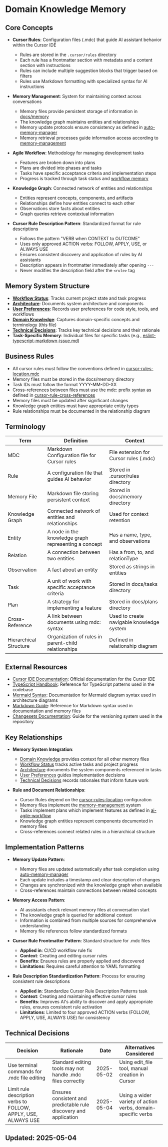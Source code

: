 # Domain Knowledge Memory

## Core Concepts

- **Cursor Rules**: Configuration files (.mdc) that guide AI assistant behavior within the Cursor IDE
  - Rules are stored in the `.cursor/rules` directory
  - Each rule has a frontmatter section with metadata and a content section with instructions
  - Rules can include multiple suggestion blocks that trigger based on filters
  - Rules use Markdown formatting with specialized syntax for AI instructions

- **Memory Management**: System for maintaining context across conversations
  - Memory files provide persistent storage of information in [docs/memory](/docs/memory/README.md)
  - The knowledge graph maintains entities and relationships
  - Memory update protocols ensure consistency as defined in [auto-memory-manager](/.cursor/rules/auto-memory-manager.mdc)
  - Memory retrieval processes guide information access according to [memory-management](/.cursor/rules/memory-management.mdc)

- **Agile Workflow**: Methodology for managing development tasks
  - Features are broken down into plans
  - Plans are divided into phases and tasks
  - Tasks have specific acceptance criteria and implementation steps
  - Progress is tracked through task status and [workflow memory](/docs/memory/workflow-status.md)

- **Knowledge Graph**: Connected network of entities and relationships
  - Entities represent concepts, components, and artifacts
  - Relationships define how entities connect to each other
  - Observations store facts about entities
  - Graph queries retrieve contextual information

- **Cursor Rule Description Pattern**: Standardized format for rule descriptions
  - Follows the pattern "VERB when CONTEXT to OUTCOME"
  - Uses only approved ACTION verbs: FOLLOW, APPLY, USE, or ALWAYS USE
  - Ensures consistent discovery and application of rules by AI assistants
  - Description appears in frontmatter immediately after opening `---`
  - Never modifies the description field after the `<rule>` tag

## Memory System Structure

- **[Workflow Status](/docs/memory/workflow-status.md)**: Tracks current project state and task progress
- **[Architecture](/docs/memory/architecture.md)**: Documents system architecture and components
- **[User Preferences](/docs/memory/user-preferences.md)**: Records user preferences for code style, tools, and workflows
- **[Domain Knowledge](/docs/memory/domain-knowledge.md)**: Captures domain-specific concepts and terminology (this file)
- **[Technical Decisions](/docs/memory/decisions.md)**: Tracks key technical decisions and their rationale
- **Task-Specific Memory**: Individual files for specific tasks (e.g., [eslint-typescript-markdown-issue.md](/docs/memory/eslint-typescript-markdown-issue.md))

## Business Rules

- All cursor rules must follow the conventions defined in [cursor-rules-location.mdc](/.cursor/rules/cursor-rules-location.mdc)
- Memory files must be stored in the docs/memory directory
- Task IDs must follow the format YYYY-MM-DD-XX
- Cross-references between files must use the mdc: prefix syntax as defined in [cursor-rule-cross-references](/.cursor/rules/cursor-rule-cross-references.mdc)
- Memory files must be updated after significant changes
- Knowledge graph entities must have appropriate entity types
- Rule relationships must be documented in the relationship diagram

## Terminology

| Term | Definition | Context |
|------|------------|---------|
| MDC | Markdown Configuration file for Cursor rules | File extension for Cursor rules (.mdc) |
| Rule | A configuration file that guides AI behavior | Stored in .cursor/rules directory |
| Memory File | Markdown file storing persistent context | Stored in docs/memory directory |
| Knowledge Graph | Connected network of entities and relationships | Used for context retention |
| Entity | A node in the knowledge graph representing a concept | Has a name, type, and observations |
| Relation | A connection between two entities | Has a from, to, and relationType |
| Observation | A fact about an entity | Stored as strings in entities |
| Task | A unit of work with specific acceptance criteria | Stored in docs/tasks directory |
| Plan | A strategy for implementing a feature | Stored in docs/plans directory |
| Cross-Reference | A link between documents using mdc: syntax | Used to create navigable knowledge system |
| Hierarchical Structure | Organization of rules in parent-child relationships | Defined in relationship diagram |

## External Resources

- [Cursor IDE Documentation](https://cursor.sh/docs): Official documentation for the Cursor IDE
- [TypeScript Handbook](https://www.typescriptlang.org/docs/handbook/intro.html): Reference for TypeScript patterns used in the codebase
- [Mermaid Syntax](https://mermaid.js.org/syntax/flowchart.html): Documentation for Mermaid diagram syntax used in architecture diagrams
- [Markdown Guide](https://www.markdownguide.org/): Reference for Markdown syntax used in documentation and memory files
- [Changesets Documentation](https://github.com/changesets/changesets): Guide for the versioning system used in the repository

## Key Relationships

- **Memory System Integration**:
  - [Domain Knowledge](/docs/memory/domain-knowledge.md) provides context for all other memory files
  - [Workflow Status](/docs/memory/workflow-status.md) tracks active tasks and project progress
  - [Architecture](/docs/memory/architecture.md) documents the system components referenced in tasks
  - [User Preferences](/docs/memory/user-preferences.md) guides implementation decisions
  - [Technical Decisions](/docs/memory/decisions.md) records rationales that inform future work

- **Rule and Document Relationships**:
  - Cursor Rules depend on the [cursor-rules-location](/.cursor/rules/cursor-rules-location.mdc) configuration
  - Memory files implement the [memory-management](/.cursor/rules/memory-management.mdc) system
  - Tasks implement plans which implement features as defined in [ai-agile-workflow](/.cursor/rules/ai-agile-workflow.mdc)
  - Knowledge graph entities represent components documented in memory files
  - Cross-references connect related rules in a hierarchical structure

## Implementation Patterns

- **Memory Update Pattern**:
  - Memory files are updated automatically after task completion using [auto-memory-manager](/.cursor/rules/auto-memory-manager.mdc)
  - Each update includes a timestamp and clear description of changes
  - Changes are synchronized with the knowledge graph when available
  - Cross-references maintain connections between related concepts

- **Memory Access Pattern**:
  - AI assistants check relevant memory files at conversation start
  - The knowledge graph is queried for additional context
  - Information is combined from multiple sources for comprehensive understanding
  - Memory file references follow standardized formats

- **Cursor Rule Frontmatter Pattern**: Standard structure for .mdc files
  - **Applied in**: CI/CD workflow rule fix
  - **Context**: Creating and editing cursor rules
  - **Benefits**: Ensures rules are properly applied and discovered
  - **Limitations**: Requires careful attention to YAML formatting

- **Rule Description Standardization Pattern**: Process for ensuring consistent rule descriptions
  - **Applied in**: Standardize Cursor Rule Description Patterns task
  - **Context**: Creating and maintaining effective cursor rules
  - **Benefits**: Improves AI's ability to discover and apply appropriate rules, ensures consistent rule activation
  - **Limitations**: Limited to four approved ACTION verbs (FOLLOW, APPLY, USE, ALWAYS USE) for consistency

## Technical Decisions

| Decision | Rationale | Date | Alternatives Considered |
|----------|-----------|------|-------------------------|
| Use terminal commands for .mdc file editing | Standard editing tools may not handle .mdc files correctly | 2025-05-02 | Using edit_file tool, manual creation in Cursor |
| Limit rule description verbs to FOLLOW, APPLY, USE, ALWAYS USE | Ensures consistent and predictable rule discovery and application | 2025-05-04 | Using a wider variety of action verbs, domain-specific verbs |

## Updated: 2025-05-04
